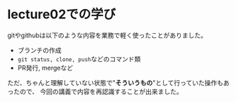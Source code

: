 # lecture02での学び

gitやgithubは以下のような内容を業務で軽く使ったことがありました。
- ブランチの作成
- `git status, clone, push`などのコマンド類
- PR発行, mergeなど

ただ、ちゃんと理解していない状態で"**そういうもの**"として行っていた操作もあったので、
今回の講義で内容を再認識することが出来ました。
